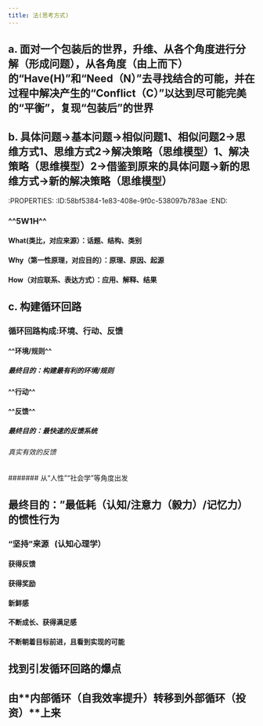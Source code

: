 ```yaml
---
title: 法(思考方式)
---
```


## a. 面对一个包装后的世界，升维、从各个角度进行分解（形成问题），从各角度（由上而下）的“Have(**H**)”和“Need（**N**）”去寻找结合的可能，并在过程中解决产生的“Conflict（**C**）”以达到尽可能完美的“平衡”，复现“包装后”的世界

## b. 具体问题→**基本问题**→相似问题1、相似问题2→思维方式1、思维方式2→解决策略（思维模型）1、解决策略（思维模型）2→借鉴到原来的**具体问题**→新的**思维方式**→新的解决策略（**思维模型**）
:PROPERTIES:
:ID:58bf5384-1e83-408e-9f0c-538097b783ae
:END:
### ^^5W1H^^
#### What(**类比，对应来源**）：话题、结构、类别

#### Why（**第一性原理，对应目的**）：原理、原因、起源

#### How（**对应联系、表达方式**）：应用、解释、结果

## c. 构建**循环回路**
### 循环回路构成:环境、行动、反馈
#### ^^环境/规则^^
##### 最终目的：构建最有利的环境/规则

#### ^^行动^^

#### ^^反馈^^
##### 最终目的：最快速的反馈系统
###### 真实有效的反馈
####### 从“人性”“社会学”等角度出发

## 最终目的：”最低耗（认知/注意力（毅力）/记忆力）的惯性行为
### “坚持”来源   (认知心理学）
#### 获得反馈

#### 获得奖励

#### 新鲜感

#### 不断成长、获得满足感

#### 不断朝着目标前进，且看到实现的可能

## 找到引发循环回路的**爆点**

## 由**内部循环（自我效率提升）**转移到**外部循环（投资）**上来

## 
